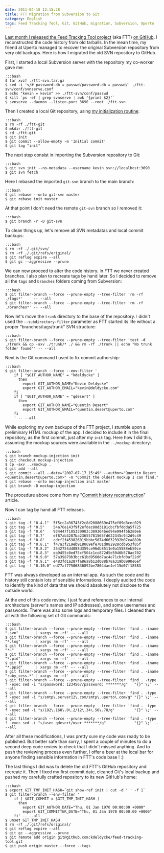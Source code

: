 ```yaml
---
date: 2011-04-18 12:15:28
title: FTT Migration from Subversion to Git
category: English
tags: Feed Tracking Tool, Git, GitHub, migration, Subversion, Uperto
---
```


[Last month I released the Feed Tracking Tool project](http://kevin.deldycke.com/2011/03/feed-tracking-tool-released-open-source-license/) (aka FTT) [on GitHub](http://github.com/kdeldycke/feed-tracking-tool). I reconstructed the code history from old tarballs. In the mean time, my friend at Uperto managed to recover the original Subversion repository from very old backups. Here is how I migrated the old SVN repository to GitHub.

First, I started a local Subversion server with the repository my co-worker gave me:

    :::bash
    $ tar xvzf ./ftt-svn.tar.gz
    $ sed -i 's/# password-db = passwd/password-db = passwd/' ./ftt-svn/conf/svnserve.conf
    $ echo "kevin = kevin" >> ./ftt-svn/conf/passwd
    $ kill `ps -ef | grep svnserve | awk '{print $2}'`
    $ svnserve --daemon --listen-port 3690 --root ./ftt-svn

Then I created a local Git repository, using [my initialization routine](http://kevin.deldycke.com/2010/05/initialize-git-repositories/):

    :::bash
    $ rm -rf ./ftt-git
    $ mkdir ./ftt-git
    $ cd ./ftt-git
    $ git init
    $ git commit --allow-empty -m 'Initial commit'
    $ git tag "init"

The next step consist in importing the Subversion repository to Git:

    :::bash
    $ git svn init --no-metadata --username kevin svn://localhost:3690
    $ git svn fetch

Here I rebased the imported `git-svn` branch to the main branch:

    :::bash
    $ git rebase --onto git-svn master
    $ git rebase init master

At that point I don't need the remote `git-svn` branch so I removed it:

    :::bash
    $ git branch -r -D git-svn

To clean things up, let's remove all SVN metadatas and local commit backups:

    :::bash
    $ rm -rf ./.git/svn/
    $ rm -rf ./.git/refs/original/
    $ git reflog expire --all
    $ git gc --aggressive --prune

We can now proceed to alter the code history. In FTT we never created branches. I also plan to recreate tags by hand later. So I decided to remove all the `tags` and `branches` folders coming from Subversion:

    :::bash
    $ git filter-branch --force --prune-empty --tree-filter 'rm -rf ./tags*'     -- --all
    $ git filter-branch --force --prune-empty --tree-filter 'rm -rf ./branches*' -- --all

Now let's move the `trunk` directory to the base of the repository. I didn't used the `--subdirectory-filter` parameter as FTT started its life without a proper "branches/tags/trunk" SVN structure:

    :::bash
    $ git filter-branch --force --prune-empty --tree-filter 'test -d ./trunk && cp -axv ./trunk/* ./ && rm -rf ./trunk || echo "No trunk folder found"' -- --all

Next is the Git command I used to fix commit authorship:

    :::bash
    $ git filter-branch --force --env-filter '
        if [ "$GIT_AUTHOR_NAME" = "kdeldycke" ]
          then
            export GIT_AUTHOR_NAME="Kevin Deldycke"
            export GIT_AUTHOR_EMAIL="kevin@deldycke.com"
        fi
        if [ "$GIT_AUTHOR_NAME" = "qdesert" ]
          then
            export GIT_AUTHOR_NAME="Quentin Desert"
            export GIT_AUTHOR_EMAIL="quentin.desert@uperto.com"
        fi
        ' -- --all

While exploring my own backups of the FTT project, I stumble upon a preliminary HTML mockup of the app. I decided to include it in the final repository, as the first commit, just after my `init` tag. Here how I did this, assuming the mockup sources were available in the `../mockup` directory:

    :::bash
    $ git branch mockup-injection init
    $ git checkout mockup-injection
    $ cp -axv ../mockup .
    $ git add --all
    $ git commit --all --date="2007-07-17 15:49" --author="Quentin Desert <quentin.desert@uperto.com>" -m "Commit the oldest mockup I can find."
    $ git rebase --onto mockup-injection init master
    $ git branch -D mockup-injection

The procedure above come from my "[Commit history reconstruction](http://kevin.deldycke.com/2010/06/git-commit-history-reconstruction/)" article.

Now I can tag by hand all FTT releases.

    :::bash
    $ git tag -f "0.4.1"  5f5cc2a36743f2c8d2088669e475ef09d8cec029
    $ git tag -f "0.5"    54a76e143f9f2efdec88d3181cbcfbfddda5f725
    $ git tag -f "0.6"    934447f185330903c389364bed94e994f6b280e6
    $ git tag -f '0.7'    ef87ab3287ba23655781565fd622345c942d9c49
    $ git tag -f "0.8"    cdcf2f459826019bbbc5874d6632392b07ea889b
    $ git tag -f "0.8.1"  f47a3f219eb918069efe701d082928cdb953f05f
    $ git tag -f "0.8.2"  2542754dd088d359ce96db8511e0a15588eb50ce
    $ git tag -f "0.8.3"  ea9455c0ed75cf504c1cc872d5e5946b578ae702
    $ git tag -f "0.9.0"  57a39879b3bcc61bd9560d7ac4e71cbfd0af22df
    $ git tag -f "0.9.1"  e483fd1a287fa86a8b12d088b78a319b0990e6ef
    $ git tag -f "0.10.0" ed77af77506836892be78044ae4ef15d07f18583

FTT was always developed as an internal app. As such the code and its history still contain lots of sensible informations. I deeply audited the code to identify the kind of data that we should absolutely not disclose to the outside world.

At the end of this code review, I just found references to our internal architecture (server's names and IP addresses), and some usernames and passwords. There was also some logs and temporary files. I cleaned them all with the following set of Git commands:

    :::bash
    $ git filter-branch --force --prune-empty --tree-filter 'find . -iname ".svn"        | xargs rm -rf' -- --all
    $ git filter-branch --force --prune-empty --tree-filter 'find . -iname "*.log"       | xargs rm -rf' -- --all
    $ git filter-branch --force --prune-empty --tree-filter 'find . -iname "*~"          | xargs rm -rf' -- --all
    $ git filter-branch --force --prune-empty --tree-filter 'find . -iname "*.pid"       | xargs rm -rf' -- --all
    $ git filter-branch --force --prune-empty --tree-filter 'find . -iname "*.ppid"      | xargs rm -rf' -- --all
    $ git filter-branch --force --prune-empty --tree-filter 'find . -iname "ruby_sess.*" | xargs rm -rf' -- --all
    $ git filter-branch --force --prune-empty --tree-filter 'find . -type f -exec sed -i "s/password: 1234567/password: *******/g"   "{}" \;' -- --all
    $ git filter-branch --force --prune-empty --tree-filter 'find . -type f -exec sed -i "s/smtp\.server12\.com/smtp\.uperto\.com/g" "{}" \;' -- --all
    $ git filter-branch --force --prune-empty --tree-filter 'find . -type f -exec sed -i "s/192\.168\.0\.2/12\.34\.56\.78/g"         "{}" \;' -- --all
    $ git filter-branch --force --prune-empty --tree-filter 'find . -type f -exec sed -i "s/user qdesert/user *******/g"             "{}" \;' -- --all

After all these modifications, I was pretty sure my code was ready to be published. But better safe than sorry, I spent a couple of minutes to do a second deep code review to check that I didn't missed anything. And to push the reviewing process even further, I offer a beer at the local bar for anyone finding sensible information in FTT's code base ! :)

The last things I did was to delete the old FTT's GitHub repository and recreate it. Then I fixed my first commit date, cleaned Git's local backup and pushed my carefully crafted repository to its new GitHub's home:

    :::bash
    $ export GIT_TMP_INIT_HASH=`git show-ref init | cut -d ' ' -f 1`
    $ git filter-branch --env-filter '
        if [ $GIT_COMMIT = $GIT_TMP_INIT_HASH ]
          then
            export GIT_AUTHOR_DATE="Thu, 01 Jan 1970 00:00:00 +0000"
            export GIT_COMMITTER_DATE="Thu, 01 Jan 1970 00:00:00 +0000"
        fi' -- --all
    $ unset GIT_TMP_INIT_HASH
    $ rm -rf ./.git/refs/original/
    $ git reflog expire --all
    $ git gc --aggressive --prune
    $ git remote add origin git@github.com:kdeldycke/feed-tracking-tool.git
    $ git push origin master --force --tags

